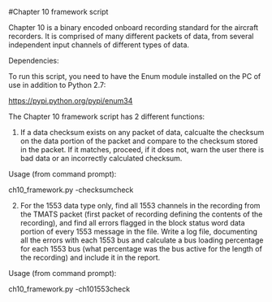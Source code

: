 #Chapter 10 framework script

Chapter 10 is a binary encoded onboard recording standard for the aircraft recorders. It is comprised of many different packets of data, from several independent input channels of different types of data.

Dependencies:

To run this script, you need to have the Enum module installed on the PC of use in addition to Python 2.7:

https://pypi.python.org/pypi/enum34


The Chapter 10 framework script has 2 different functions:

1. If a data checksum exists on any packet of data, calcualte the checksum on the data portion of the packet and compare to the checksum stored in the packet. If it matches, proceed, if it does not, warn the user there is bad data or an incorrectly calculated checksum.

Usage (from command prompt):

ch10_framework.py -checksumcheck <filename or filepath>

2. For the 1553 data type only, find all 1553 channels in the recording from the TMATS packet (first packet of recording defining the contents of the recording), and find all errors flagged in the block status word data portion of every 1553 message in the file. Write a log file, documenting all the errors with each 1553 bus and calculate a bus loading percentage for each 1553 bus (what percentage was the bus active for the length of the recording) and include it in the report.

Usage (from command prompt):

ch10_framework.py -ch101553check <filename or filepath>